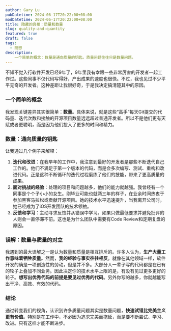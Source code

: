 ```yaml
---
author: Gary Lu
pubDatetime: 2024-06-17T20:22:00+08:00
modDatetime: 2024-06-17T20:22:00+08:00
title: 隐藏的真相：质量和数量
slug: quality-and-quantity
featured: true
draft: false
tags:
  - 随想
description:
    一个简单的概念：数量是通向质量的钥匙。质量问题往往只是数量问题。
---
```

不知不觉入行软件开发已经9年了，9年里我有幸跟一些非常厉害的开发者一起工作过。这些同事不仅代码写得好，产出成果的速度也很快。不过，我也见过不少平平无奇的开发者。这种差距让我很好奇，于是我决定搞清楚其中的原因。

### 一个简单的概念

我发现关键差异其实很简单：**数量**。具体来说，就是这些“高手”每天Git提交的代码量、迭代次数和接触的开源项目数量远远超过普通开发者。所以不是他们更有天赋或者更聪明，而是因为他们投入了更多的时间和精力。

### 数量：通向质量的钥匙

让我通过几个例子来解释：

1. **迭代和改进**：在我早年的工作中，我注意到最好的开发者是那些不断迭代自己工作的。他们不满足于第一个版本的代码，而是会多次编写、测试、重构和改进代码。正是这种不断循环的迭代过程磨练了他们的技能，带来了更高质量的成果。
2. **面对挑战的经验**：处理的项目和问题越多，他们的能力就越强。我曾经有一个同事是个个子小小的女生。刚毕业可能也就两三年的样子，在业余时间热衷于参加黑客马拉松或贡献开源项目。她的技术水平迅速提升，当我离开公司时，她已经成为了iOS开发团队的技术领袖。
3. **反馈和学习**：主动寻求反馈并从错误中学习。如果只做最低要求并避免批评的人则会一直停滞不前。这也是为什么团队中需要有Code Review和定期复盘的原因。

### 误解：数量与质量的对立

我遇到的最大误解之一是认为数量和质量是相互排斥的。许多人认为，**生产大量工作意味着牺牲质量**。然而，**我的经验与事实往往相反**。就像在其他领域一样，软件开发的确是一项创造性的劳动，但是并不多。大部分人一辈子写的代码都是在已有的轮子上叠加不同业务。因此决定你的技术水平上限的是，有没有见过更多更好的轮子。**想写出优秀代码的前提是要见过优秀的代码**。另外你写的越多，你就越能写出干净、高效、有效的代码。


### 结论

通过转变我们的视角，认识到许多质量问题其实是数量问题，**快速试错比完美主义更有价值**。特别是在工作中，不必因为追求完美而拖延，而是要不断尝试、学习、改进。只有这样才能不断进步。
